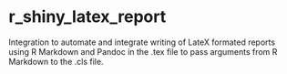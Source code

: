 # r_shiny_latex_report
Integration to automate and integrate writing of LateX formated reports using R Markdown and Pandoc in the .tex file to pass arguments from R Markdown to the .cls file. 
